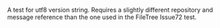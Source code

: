 A test for utf8 version string. Requires a slightly different repository and message reference than the one used in the FileTree Issue72 test.